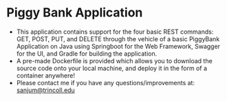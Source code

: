 # Piggy Bank Application
  * This application contains support for the four basic REST commands: GET, POST, PUT, and DELETE through the 
    vehicle of a basic PiggyBank Application on Java using Springboot for the Web Framework, Swagger for the UI, 
    and Gradle for building the application.
 * A pre-made Dockerfile is provided which allows you to download the source code onto your local machine, and 
    deploy it in the form of a container anywhere!
 * Please contact me if you have any questions/improvements at: sanjum@trincoll.edu
